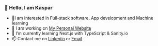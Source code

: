 ### 👋 Hello, I am Kaspar
- 👀I am interested in Full-stack software, App development and Machine learning
- 🔭 I am working on [My Personal Website](https://github.com/10407512/my-personal-website)
- 🌱 I’m currently learning Next.js with TypeScript & Sanity.io
- 📫 Contact me on [Linkedin](https://www.linkedin.com/in/kaspar-knøsgaard/) or [Email](mailto:kasparknoes@hotmail.com)
